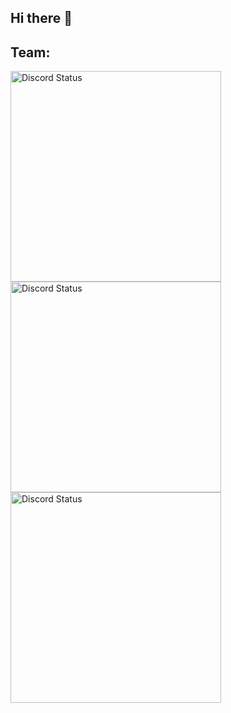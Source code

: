 ## Hi there 👋

<h2>Team:</h2>

<a href="https://discord.com/users/686489824546390026" target="_blank">
    <img width="337px" alt="Discord Status" src="https://lanyard.cnrad.dev/api/686489824546390026?hideTimestamp=true&borderRadius=5px">
</a>

<a href="https://discord.com/users/319321727630835712" target="_blank">
    <img width="337px" alt="Discord Status" src="https://lanyard.cnrad.dev/api/319321727630835712?hideTimestamp=true&borderRadius=5px">
</a>

<a href="https://discord.com/users/319321727630835712" target="_blank">
    <img width="337px" alt="Discord Status" src="https://lanyard.cnrad.dev/api/319321727630835712?hideTimestamp=true&borderRadius=5px">
</a>
